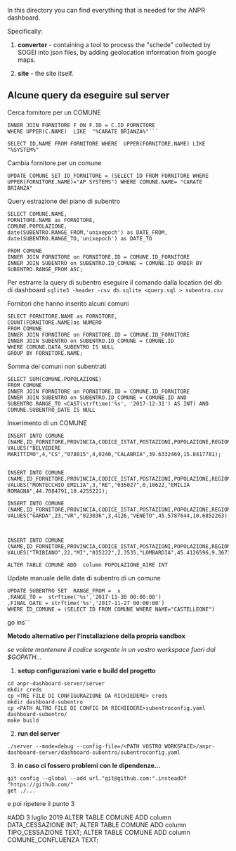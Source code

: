 In this directory you can find everything that is needed for the ANPR dashboard.

Specifically:

1) **converter** - containing a tool to process the "schede" collected by SOGEI
   into json files, by adding geolocation information from google maps.

2) **site** - the site itself.



 ## Alcune query da eseguire sul server
Cerca fornitore per un COMUNE

 ```SELECT C.NAME,F.NAME as NOME_FORNITORE FROM COMUNE C
INNER JOIN FORNITORE F ON F.ID = C.ID_FORNITORE
WHERE UPPER(C.NAME)  LIKE  "%CARATE BRIANZA%"```

SELECT ID,NAME FROM FORNITORE WHERE  UPPER(FORNITORE.NAME) LIKE "%SYSTEM%"

```
Cambia fornitore per un comune
```
UPDATE COMUNE SET ID_FORNITORE = (SELECT ID FROM FORNITORE WHERE  UPPER(FORNITORE.NAME)="AP SYSTEMS") WHERE COMUNE.NAME= "CARATE BRIANZA"
```


Query estrazione del piano di subentro
```
SELECT COMUNE.NAME,
FORNITORE.NAME as FORNITORE,
COMUNE.POPOLAZIONE,  
date(SUBENTRO.RANGE_FROM,'unixepoch') as DATE_FROM,
date(SUBENTRO.RANGE_TO,'unixepoch') as DATE_TO

FROM COMUNE
INNER JOIN FORNITORE on FORNITORE.ID = COMUNE.ID_FORNITORE
INNER JOIN SUBENTRO on SUBENTRO.ID_COMUNE = COMUNE.ID ORDER BY SUBENTRO.RANGE_FROM ASC;
```

Per estrarre la query di subentro eseguire il comando dalla location del db di dashboard
```sqlite3 -header -csv db.sqlite <query.sql > subentro.csv```


Fornitori che hanno inserito alcuni comuni
```
SELECT FORNITORE.NAME as FORNITORE,
COUNT(FORNITORE.NAME)as NUMERO
FROM COMUNE
INNER JOIN FORNITORE on FORNITORE.ID = COMUNE.ID_FORNITORE
INNER JOIN SUBENTRO on SUBENTRO.ID_COMUNE = COMUNE.ID
WHERE COMUNE.DATA_SUBENTRO IS NULL
GROUP BY FORNITORE.NAME;
```

Somma dei comuni non subentrati
```
SELECT SUM(COMUNE.POPOLAZIONE)
FROM COMUNE
INNER JOIN FORNITORE on FORNITORE.ID = COMUNE.ID_FORNITORE
INNER JOIN SUBENTRO on SUBENTRO.ID_COMUNE = COMUNE.ID AND SUBENTRO.RANGE_TO <CAST(strftime('%s', '2017-12-31') AS INT) AND COMUNE.SUBENTRO_DATE IS NULL  
```

Inserimento di un COMUNE
```
INSERT INTO COMUNE (NAME,ID_FORNITORE,PROVINCIA,CODICE_ISTAT,POSTAZIONI,POPOLAZIONE,REGION,LAT,LON)
VALUES("BELVEDERE MARITTIMO",4,"CS","078015",4,9240,"CALABRIA",39.6332469,15.8417781);


INSERT INTO COMUNE (NAME,ID_FORNITORE,PROVINCIA,CODICE_ISTAT,POSTAZIONI,POPOLAZIONE,REGION,LAT,LON)
VALUES("MONTECCHIO EMILIA",3,"RE","035027",0,10622,"EMILIA ROMAGNA",44.7084791,10.4255221);

INSERT INTO COMUNE (NAME,ID_FORNITORE,PROVINCIA,CODICE_ISTAT,POSTAZIONI,POPOLAZIONE,REGION,LAT,LON)
VALUES("GARDA",23,"VR","023036",3,4126,"VENETO",45.5787644,10.6852263);



INSERT INTO COMUNE (NAME,ID_FORNITORE,PROVINCIA,CODICE_ISTAT,POSTAZIONI,POPOLAZIONE,REGION,LAT,LON)
VALUES("TRIBIANO",22,"MI","015222",2,3535,"LOMBARDIA",45.4126596,9.3673043);

ALTER TABLE COMUNE ADD  column POPOLAZIONE_AIRE INT

```

Update manuale delle date di subentro di un comune
```
UPDATE SUBENTRO SET  RANGE_FROM =  x
,RANGE_TO =  strftime('%s','2017-11-30 00:00:00')
,FINAL_DATE = strftime('%s','2017-11-27 00:00:00')
WHERE ID_COMUNE = (SELECT ID FROM COMUNE WHERE NAME="CASTELLEONE")
```

go ins```

**Metodo alternativo per l'installazione della propria sandbox**

*se volete mantenere il codice sorgente in un vostro workspace fuori dal $GOPATH...*


 1. **setup configurazioni varie e build del progetto**
 ```
 cd anpr-dashboard-server/server
 mkdir creds
 cp <TRE FILE DI CONFIGURAZIONE DA RICHIEDERE> creds
 mkdir dashboard-subentro
 cp <PATH ALTRO FILE DI CONFIG DA RICHIEDERE>subentroconfig.yaml dashboard-subentro/
 make build
 ```

 2. **run del server**
 ```
 ./server --mode=debug --config-file=/<PATH VOSTRO WORKSPACE>/anpr-dashboard-server/dashboard-subentro/subentroconfig.yaml
 ```

 3. **in caso ci fossero problemi con le dipendenze...**
 ```
git config --global --add url."git@github.com:".insteadOf "https://github.com/"
get ./...
 ```
e poi ripetere il punto 3

#ADD 3 luglio 2019
ALTER TABLE COMUNE ADD  column DATA_CESSAZIONE INT;
ALTER TABLE COMUNE ADD  column TIPO_CESSAZIONE TEXT;
ALTER TABLE COMUNE ADD  column COMUNE_CONFLUENZA TEXT;


#

